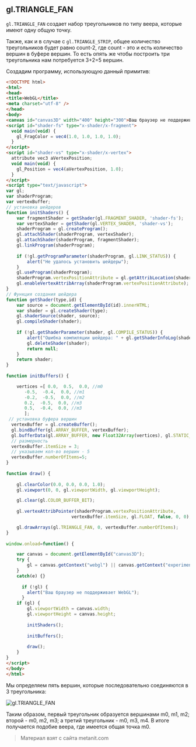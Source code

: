 ## gl.TRIANGLE_FAN

`gl.TRIANGLE_FAN` создает набор треугольников по типу веера, которые имеют одну общую точку.

Также, как и в случае с `gl.TRIANGLE_STRIP`, общее количество треугольников будет равно count-2, где count - это и есть количество вершин в буфере вершин. То есть опять же чтобы построить три треугольника нам потребуется 3+2=5 вершин.

Создадим программу, использующую данный примитив:

```html
<!DOCTYPE html>
<html>
<head>
<title>WebGL</title>
<meta charset="utf-8" />
</head>
<body>
<canvas id="canvas3D" width="400" height="300">Ваш браузер не поддерживает элемент canvas</canvas>
<script id="shader-fs" type="x-shader/x-fragment">
  void main(void) {
    gl_FragColor = vec4(1.0, 1.0, 1.0, 1.0);
  }
</script>
<script id="shader-vs" type="x-shader/x-vertex">
  attribute vec3 aVertexPosition;
  void main(void) {
    gl_Position = vec4(aVertexPosition, 1.0);
  }
</script>
<script type="text/javascript">
var gl;
var shaderProgram;
var vertexBuffer;
// установка шейдеров
function initShaders() {
    var fragmentShader = getShader(gl.FRAGMENT_SHADER, 'shader-fs');
    var vertexShader = getShader(gl.VERTEX_SHADER, 'shader-vs');
    shaderProgram = gl.createProgram();
    gl.attachShader(shaderProgram, vertexShader);
    gl.attachShader(shaderProgram, fragmentShader);
    gl.linkProgram(shaderProgram);
     
    if (!gl.getProgramParameter(shaderProgram, gl.LINK_STATUS)) {
        alert("Не удалось установить шейдеры");
    }
    gl.useProgram(shaderProgram);
    shaderProgram.vertexPositionAttribute = gl.getAttribLocation(shaderProgram, "aVertexPosition");
    gl.enableVertexAttribArray(shaderProgram.vertexPositionAttribute);
}
// Функция создания шейдера
function getShader(type,id) {
    var source = document.getElementById(id).innerHTML;
    var shader = gl.createShader(type);
    gl.shaderSource(shader, source);
    gl.compileShader(shader);
  
    if (!gl.getShaderParameter(shader, gl.COMPILE_STATUS)) {
        alert("Ошибка компиляции шейдера: " + gl.getShaderInfoLog(shader));
        gl.deleteShader(shader);   
        return null;
    }
    return shader;  
}
 
function initBuffers() {

    vertices =[ 0.0,  0.5,  0.0, //m0
       -0.5,  -0.4,  0.0, //m1
       -0.2,  -0.5,  0.0, //m2
       0.2,  -0.5,  0.0, //m3
       0.5,  -0.4,  0.0, //m3
       ];
 // установка буфера вершин
  vertexBuffer = gl.createBuffer();
  gl.bindBuffer(gl.ARRAY_BUFFER, vertexBuffer);
  gl.bufferData(gl.ARRAY_BUFFER, new Float32Array(vertices), gl.STATIC_DRAW);
  // размерность
  vertexBuffer.itemSize = 3;
  // указываем кол-во вершин - 5
  vertexBuffer.numberOfItems=5;
}
 
function draw() {    
    
    gl.clearColor(0.0, 0.0, 0.0, 1.0);
    gl.viewport(0, 0, gl.viewportWidth, gl.viewportHeight);

    gl.clear(gl.COLOR_BUFFER_BIT);
  
    gl.vertexAttribPointer(shaderProgram.vertexPositionAttribute, 
                         vertexBuffer.itemSize, gl.FLOAT, false, 0, 0);

    gl.drawArrays(gl.TRIANGLE_FAN, 0, vertexBuffer.numberOfItems);
}
 
window.onload=function() {

    var canvas = document.getElementById("canvas3D");
    try {
        gl = canvas.getContext("webgl") || canvas.getContext("experimental-webgl");
    }
    catch(e) {}
  
      if (!gl) {
        alert("Ваш браузер не поддерживает WebGL");
      }
    if (gl) {
        gl.viewportWidth = canvas.width;
        gl.viewportHeight = canvas.height;
        
        initShaders();
        
        initBuffers();
        
        draw();  
    }
}
</script>
</body>
</html>
```

Мы определяем пять вершин, которые последовательно соединяются в 3 треугольника:

![gl.TRIANGLE_FAN](https://metanit.com/web/webgl/pics/2.4.png)

Таким образом, первый треугольник образуется вершинами m0, m1, m2; второй - m0, m2, m3; а третий треугольник - m0, m3, m4. В итоге получается подобие веера, где имеется общая точка m0.


> Материал взят с сайта metanit.com